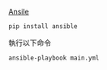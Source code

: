 [Ansile](<[http://example.com/](https://docs.ansible.com/ansible/latest/collections/ansible/builtin/apt_module.html)>)

```bash
pip install ansible
```
執行以下命令
```bash
ansible-playbook main.yml
```
